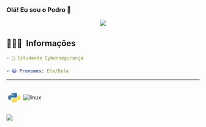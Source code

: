 ### Olá! Eu sou o Pedro 👋
  <p align="center">
  <img src= "https://image.myanimelist.net/ui/wxdh0TSzH0H6x_IS3tHqnHXhUfK9UNO5g8rNeK_a4WrCCJzNSVlcdYhRZ6EDNsESPsRFUC7tbiapgGf-Oo6Ceg">
</p>
<h2> 👨🏻‍💻 &nbsp;Informações</h2>

```yaml
- 🌱 Estudando Cybersegurança 

- 😄 Pronomes: Ele/Dele
```
  
---  
<div style="display: inline_block"><br>
  <img align="center" alt="Pedro-Python" height="30" width="40" src="https://raw.githubusercontent.com/devicons/devicon/master/icons/python/python-original.svg">
  <img src="https://cdn.jsdelivr.net/gh/devicons/devicon/icons/linux/linux-original.svg" alt="linux" width="40" height="30" align="center"/>  
</div>

##

<div>
<a href="https://twitter.com/gHos021/with_replies"> <img src="https://img.shields.io/badge/Twitter-1DA1F2?style=for-the-badge&logo=twitter&logoColor=white">
</div>

